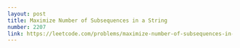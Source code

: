 ```yaml
---
layout: post
title: Maximize Number of Subsequences in a String
number: 2207
link: https://leetcode.com/problems/maximize-number-of-subsequences-in-a-string
---
```

